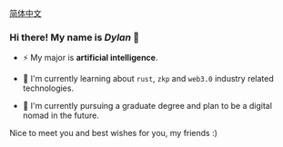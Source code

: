 <a href = "./readme/README.zh-CN.md">简体中文</a>

### Hi there! My name is ***Dylan*** 👋

<!--
**DylanJinx/DylanJinx** is a ✨ _special_ ✨ repository because its `README.md` (this file) appears on your GitHub profile.

Here are some ideas to get you started:

- 🔭 I’m currently working on ...
- 🌱 I’m currently learning ...
- 👯 I’m looking to collaborate on ...
- 🤔 I’m looking for help with ...
- 💬 Ask me about ...
- 📫 How to reach me: ...
- 😄 Pronouns: ...
- ⚡ Fun fact: ...
-->
- ⚡ My major is **artificial intelligence**.

- 🌱 I'm currently learning about `rust`, `zkp` and `web3.0` industry related technologies.

- 🔭 I'm currently pursuing a graduate degree and plan to be a digital nomad in the future.

Nice to meet you and best wishes for you, my friends :)
